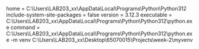 home = C:\Users\LAB203_xx\AppData\Local\Programs\Python\Python312
include-system-site-packages = false
version = 3.12.3
executable = C:\Users\LAB203_xx\AppData\Local\Programs\Python\Python312\python.exe
command = C:\Users\LAB203_xx\AppData\Local\Programs\Python\Python312\python.exe -m venv C:\Users\LAB203_xx\Desktop\65070015\Projects\week-2\myvenv
